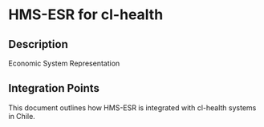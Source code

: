 # HMS-ESR for cl-health

## Description

Economic System Representation

## Integration Points

This document outlines how HMS-ESR is integrated with cl-health systems in Chile.
